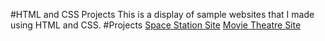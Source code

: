 #HTML and CSS Projects
This is a display of sample websites that I made using HTML and CSS.
#Projects
[Space Station Site](Index.html)
[Movie Theatre Site](academy_cinemas.html)
